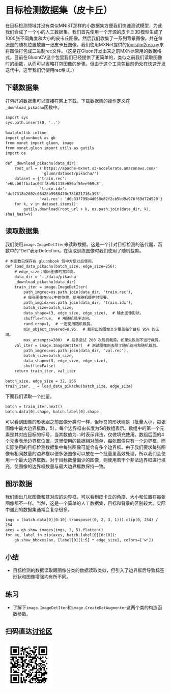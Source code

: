 # 目标检测数据集（皮卡丘）

在目标检测领域并没有类似MNIST那样的小数据集方便我们快速测试模型，为此我们合成了一个小的人工数据集。我们首先使用一个开源的皮卡丘3D模型生成了1000张不同角度和大小的皮卡丘图像。然后我们收集了一系列背景图像，并在每张图的随机位置放置一张皮卡丘图像。我们使用MXNet提供的[tools/im2rec.py](https://github.com/apache/incubator-mxnet/blob/master/tools/im2rec.py)来将图像打包成二进制rec文件。（这是在Gluon开发出来之前MXNet常用的数据格式。目前在GluonCV这个包里我们已经提供了更简单的，类似之前我们读取图像时的函数，从而可以省略打包图像的步骤。但由于这个工具包目前仍处在快速开发迭代中，这里我们仍使用rec格式。）

## 下载数据集

打包好的数据集可以直接在网上下载。下载数据集的操作定义在`_download_pikachu`函数中。

```{.python .input  n=1}
import sys
sys.path.insert(0, '..')

%matplotlib inline
import gluonbook as gb
from mxnet import gluon, image
from mxnet.gluon import utils as gutils
import os

def _download_pikachu(data_dir):
    root_url = ('https://apache-mxnet.s3-accelerate.amazonaws.com/'
                'gluon/dataset/pikachu/')
    dataset = {'train.rec': 'e6bcb6ffba1ac04ff8a9b1115e650af56ee969c8',
               'train.idx': 'dcf7318b2602c06428b9988470c731621716c393',
               'val.rec': 'd6c33f799b4d058e82f2cb5bd9a976f69d72d520'}
    for k, v in dataset.items():
        gutils.download(root_url + k, os.path.join(data_dir, k), sha1_hash=v)
```

## 读取数据集

我们使用`image.ImageDetIter`来读取数据。这是一个针对目标检测的迭代器，函数中的“Det”表示Detection。在读取训练图像时我们使用了随机裁剪。

```{.python .input  n=2}
# 本函数已保存在 gluonbook 包中方便以后使用。
def load_data_pikachu(batch_size, edge_size=256):
    # edge_size：输出图像的宽和高。
    data_dir = '../data/pikachu'
    _download_pikachu(data_dir)
    train_iter = image.ImageDetIter(
        path_imgrec=os.path.join(data_dir, 'train.rec'),
        # 每张图像在rec中的位置，使用随机顺序时需要。
        path_imgidx=os.path.join(data_dir, 'train.idx'),
        batch_size=batch_size,
        data_shape=(3, edge_size, edge_size),  # 输出图像形状。
        shuffle=True,  # 用随机顺序访问。
        rand_crop=1,  # 一定使用随机裁剪。
        min_object_covered=0.95,  # 裁剪出的图像至少覆盖每个目标 95% 的区域。
        max_attempts=200)  # 最多尝试 200 次随机裁剪。如果失败则不进行裁剪。
    val_iter = image.ImageDetIter(  # 测试图像则去除了随机访问和随机裁剪。
        path_imgrec=os.path.join(data_dir, 'val.rec'),
        batch_size=batch_size,
        data_shape=(3, edge_size, edge_size),
        shuffle=False)
    return train_iter, val_iter

batch_size, edge_size = 32, 256
train_iter, _ = load_data_pikachu(batch_size, edge_size)
```

下面我们读取一个批量。

```{.python .input  n=3}
batch = train_iter.next()
batch.data[0].shape, batch.label[0].shape
```

可以看到图像的形状跟之前图像分类时一样，但标签的形状则是（批量大小，每张图像中最大边界框数，5）。每个边界框由长度为5的数组表示。数组中的第一个元素是其对应目标的标号，当其数值为`-1`时表示非法，仅做填充使用。数组后面的4个元素表示边界框位置。这里使用的数据相对简单，每张图像只有一个边界框，而实际使用的目标检测数据集中每张图像可能会有多个边界框。由于我们要求每张图像有相同数量的边界框以便多张图像可以放在一个批量里高效处理，所以我们会使用一个最大边界框数。对于目标数量偏少的图像，则使用若干个非法边界框进行填充，使图像的边界框数量与最大边界框数保持一致。

## 图示数据

我们画出几张图像和其对应的边界框。可以看到皮卡丘的角度、大小和位置在每张图像都不一样。当然，这是一个简单的人工数据集，目标和背景的区别较大。实际中遇到的数据集通常会复杂很多。

```{.python .input  n=4}
imgs = (batch.data[0][0:10].transpose((0, 2, 3, 1))).clip(0, 254) / 254
axes = gb.show_images(imgs, 2, 5).flatten()
for ax, label in zip(axes, batch.label[0][0:10]):
    gb.show_bboxes(ax, [label[0][1:5] * edge_size], colors=['w'])
```

## 小结

* 目标检测的数据读取跟图像分类的数据读取类似，但引入了边界框后导致标签形状和图像增强均有所不同。

## 练习

* 了解下`image.ImageDetIter`和`image.CreateDetAugmenter`这两个类的构造函数参数。

## 扫码直达[讨论区](https://discuss.gluon.ai/t/topic/7022)

![](../img/qr_object-detection-dataset.svg)
